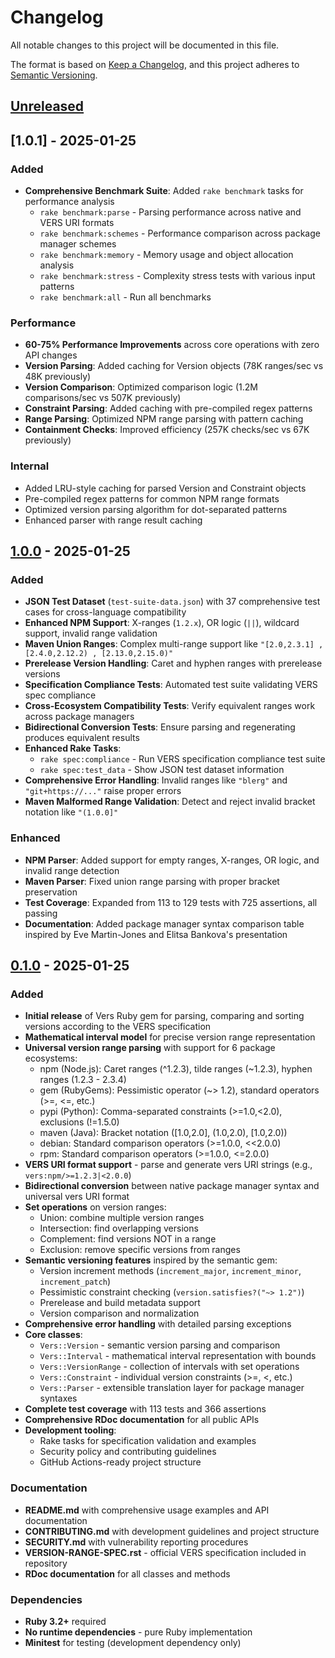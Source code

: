 # Changelog

All notable changes to this project will be documented in this file.

The format is based on [Keep a Changelog](https://keepachangelog.com/en/1.0.0/),
and this project adheres to [Semantic Versioning](https://semver.org/spec/v2.0.0.html).

## [Unreleased]

## [1.0.1] - 2025-01-25

### Added
- **Comprehensive Benchmark Suite**: Added `rake benchmark` tasks for performance analysis
  - `rake benchmark:parse` - Parsing performance across native and VERS URI formats
  - `rake benchmark:schemes` - Performance comparison across package manager schemes
  - `rake benchmark:memory` - Memory usage and object allocation analysis
  - `rake benchmark:stress` - Complexity stress tests with various input patterns
  - `rake benchmark:all` - Run all benchmarks

### Performance
- **60-75% Performance Improvements** across core operations with zero API changes
- **Version Parsing**: Added caching for Version objects (78K ranges/sec vs 48K previously)
- **Version Comparison**: Optimized comparison logic (1.2M comparisons/sec vs 507K previously)  
- **Constraint Parsing**: Added caching with pre-compiled regex patterns
- **Range Parsing**: Optimized NPM range parsing with pattern caching
- **Containment Checks**: Improved efficiency (257K checks/sec vs 67K previously)

### Internal
- Added LRU-style caching for parsed Version and Constraint objects
- Pre-compiled regex patterns for common NPM range formats
- Optimized version parsing algorithm for dot-separated patterns
- Enhanced parser with range result caching

## [1.0.0] - 2025-01-25

### Added
- **JSON Test Dataset** (`test-suite-data.json`) with 37 comprehensive test cases for cross-language compatibility
- **Enhanced NPM Support**: X-ranges (`1.2.x`), OR logic (`||`), wildcard support, invalid range validation
- **Maven Union Ranges**: Complex multi-range support like `"[2.0,2.3.1] , [2.4.0,2.12.2) , [2.13.0,2.15.0)"`
- **Prerelease Version Handling**: Caret and hyphen ranges with prerelease versions
- **Specification Compliance Tests**: Automated test suite validating VERS spec compliance
- **Cross-Ecosystem Compatibility Tests**: Verify equivalent ranges work across package managers
- **Bidirectional Conversion Tests**: Ensure parsing and regenerating produces equivalent results
- **Enhanced Rake Tasks**: 
  - `rake spec:compliance` - Run VERS specification compliance test suite
  - `rake spec:test_data` - Show JSON test dataset information
- **Comprehensive Error Handling**: Invalid ranges like `"blerg"` and `"git+https://..."` raise proper errors
- **Maven Malformed Range Validation**: Detect and reject invalid bracket notation like `"(1.0.0]"`

### Enhanced
- **NPM Parser**: Added support for empty ranges, X-ranges, OR logic, and invalid range detection
- **Maven Parser**: Fixed union range parsing with proper bracket preservation
- **Test Coverage**: Expanded from 113 to 129 tests with 725 assertions, all passing
- **Documentation**: Added package manager syntax comparison table inspired by Eve Martin-Jones and Elitsa Bankova's presentation

## [0.1.0] - 2025-01-25

### Added

- **Initial release** of Vers Ruby gem for parsing, comparing and sorting versions according to the VERS specification
- **Mathematical interval model** for precise version range representation
- **Universal version range parsing** with support for 6 package ecosystems:
  - npm (Node.js): Caret ranges (^1.2.3), tilde ranges (~1.2.3), hyphen ranges (1.2.3 - 2.3.4)
  - gem (RubyGems): Pessimistic operator (~> 1.2), standard operators (>=, <=, etc.)
  - pypi (Python): Comma-separated constraints (>=1.0,<2.0), exclusions (!=1.5.0)
  - maven (Java): Bracket notation ([1.0,2.0], (1.0,2.0), [1.0,2.0))
  - debian: Standard comparison operators (>=1.0.0, <<2.0.0)
  - rpm: Standard comparison operators (>=1.0.0, <=2.0.0)
- **VERS URI format support** - parse and generate vers URI strings (e.g., `vers:npm/>=1.2.3|<2.0.0`)
- **Bidirectional conversion** between native package manager syntax and universal vers URI format
- **Set operations** on version ranges:
  - Union: combine multiple version ranges
  - Intersection: find overlapping versions
  - Complement: find versions NOT in a range
  - Exclusion: remove specific versions from ranges
- **Semantic versioning features** inspired by the semantic gem:
  - Version increment methods (`increment_major`, `increment_minor`, `increment_patch`)
  - Pessimistic constraint checking (`version.satisfies?("~> 1.2")`)
  - Prerelease and build metadata support
  - Version comparison and normalization
- **Comprehensive error handling** with detailed parsing exceptions
- **Core classes**:
  - `Vers::Version` - semantic version parsing and comparison
  - `Vers::Interval` - mathematical interval representation with bounds
  - `Vers::VersionRange` - collection of intervals with set operations
  - `Vers::Constraint` - individual version constraints (>=, <, etc.)
  - `Vers::Parser` - extensible translation layer for package manager syntaxes
- **Complete test coverage** with 113 tests and 366 assertions
- **Comprehensive RDoc documentation** for all public APIs
- **Development tooling**:
  - Rake tasks for specification validation and examples
  - Security policy and contributing guidelines
  - GitHub Actions-ready project structure

### Documentation

- **README.md** with comprehensive usage examples and API documentation
- **CONTRIBUTING.md** with development guidelines and project structure
- **SECURITY.md** with vulnerability reporting procedures
- **VERSION-RANGE-SPEC.rst** - official VERS specification included in repository
- **RDoc documentation** for all classes and methods

### Dependencies

- **Ruby 3.2+** required
- **No runtime dependencies** - pure Ruby implementation
- **Minitest** for testing (development dependency only)

[Unreleased]: https://github.com/andrew/vers/compare/v1.0.0...HEAD
[1.0.0]: https://github.com/andrew/vers/compare/v0.1.0...v1.0.0
[0.1.0]: https://github.com/andrew/vers/releases/tag/v0.1.0
